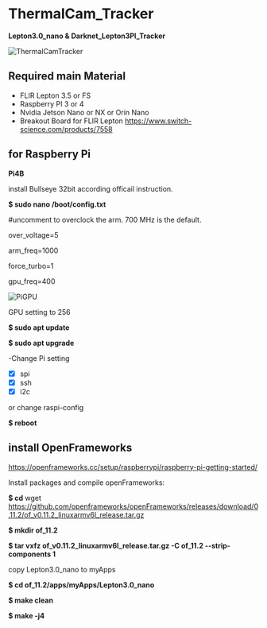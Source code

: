 # ThermalCam_Tracker
**Lepton3.0_nano &amp; Darknet_Lepton3PI_Tracker**

![ThermalCamTracker](https://github.com/wiwao/ThermalCam_Tracker/assets/10741255/df881bc8-a405-490f-85fc-ec7aa3a500c9)
## Required main Material
- FLIR Lepton 3.5 or FS
- Raspberry PI 3 or 4
- Nvidia Jetson Nano or NX or Orin Nano
- Breakout Board for FLIR Lepton
https://www.switch-science.com/products/7558

## for Raspberry Pi
**Pi4B**

install Bullseye 32bit according officail instruction.

**$ sudo nano /boot/config.txt**

#uncomment to overclock the arm. 700 MHz is the default.

over_voltage=5

arm_freq=1000

force_turbo=1

gpu_freq=400

![PiGPU](https://github.com/wiwao/ThermalCam_Tracker/assets/10741255/ad67c089-0f59-4c4b-9565-9fcbe56ae8bb)

GPU setting to 256

**$ sudo apt update**

**$ sudo apt upgrade**

-Change Pi setting
- [x] spi
- [x] ssh
- [x] i2c

or change raspi-config

**$ reboot**

## install OpenFrameworks
https://openframeworks.cc/setup/raspberrypi/raspberry-pi-getting-started/

Install packages and compile openFrameworks:

**$ cd**
wget https://github.com/openframeworks/openFrameworks/releases/download/0.11.2/of_v0.11.2_linuxarmv6l_release.tar.gz

**$ mkdir of_11.2**

**$ tar vxfz of_v0.11.2_linuxarmv6l_release.tar.gz -C of_11.2 --strip-components 1**

copy Lepton3.0_nano to myApps

**$ cd of_11.2/apps/myApps/Lepton3.0_nano**

**$ make clean**

**$ make -j4**

